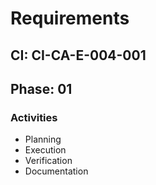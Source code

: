 # Requirements

## CI: CI-CA-E-004-001
## Phase: 01

### Activities
- Planning
- Execution
- Verification
- Documentation

